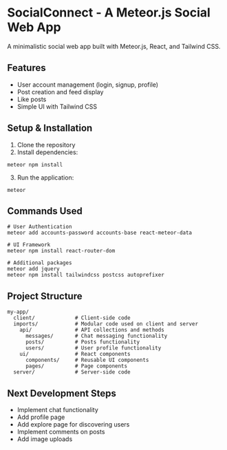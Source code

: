 # SocialConnect - A Meteor.js Social Web App

A minimalistic social web app built with Meteor.js, React, and Tailwind CSS.

## Features

- User account management (login, signup, profile)
- Post creation and feed display
- Like posts
- Simple UI with Tailwind CSS

## Setup & Installation

1. Clone the repository
2. Install dependencies:

```
meteor npm install
```

3. Run the application:

```
meteor
```

## Commands Used

```
# User Authentication
meteor add accounts-password accounts-base react-meteor-data

# UI Framework
meteor npm install react-router-dom

# Additional packages
meteor add jquery
meteor npm install tailwindcss postcss autoprefixer
```

## Project Structure

```
my-app/
  client/             # Client-side code
  imports/            # Modular code used on client and server
    api/              # API collections and methods
      messages/       # Chat messaging functionality
      posts/          # Posts functionality
      users/          # User profile functionality
    ui/               # React components
      components/     # Reusable UI components
      pages/          # Page components
  server/             # Server-side code
```

## Next Development Steps

- Implement chat functionality
- Add profile page
- Add explore page for discovering users
- Implement comments on posts
- Add image uploads
